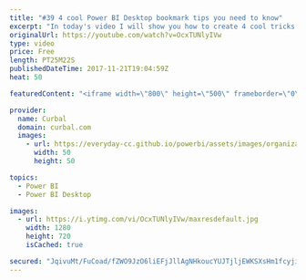 ```yaml
---
title: "#39 4 cool Power BI Desktop bookmark tips you need to know"
excerpt: "In today's video I will show you how to create 4 cool tricks with Power BI.   To download the sample file, go to our download center, community downloads and get file #39: https://curbal.com/donwload-center   I learned about this tricks from others so here is a link to the original content:  Hyperlinks:"
originalUrl: https://youtube.com/watch?v=OcxTUNlyIVw
type: video
price: Free
length: PT25M22S
publishedDateTime: 2017-11-21T19:04:59Z
heat: 50

featuredContent: "<iframe width=\"800\" height=\"500\" frameborder=\"0\" src=\"https://www.youtube.com/embed/OcxTUNlyIVw\" allow=\"accelerometer; autoplay; encrypted-media; gyroscope; picture-in-picture\" allowfullscreen></iframe>"

provider:
  name: Curbal
  domain: curbal.com
  images:
    - url: https://everyday-cc.github.io/powerbi/assets/images/organizations/curbal.com-50x50.jpg
      width: 50
      height: 50

topics:
  - Power BI
  - Power BI Desktop

images:
  - url: https://i.ytimg.com/vi/OcxTUNlyIVw/maxresdefault.jpg
    width: 1280
    height: 720
    isCached: true

secured: "JqivuMt/FuCoad/fZWO9JzO6liEFjJllAgNHkoucYUJTjljEWKSXsHm1fcyjiWqNWRVrUKr2ReFR0g6nqbJx20KApi3udj7Gh8HfbAyBtTD/WKTGrl8bLNtP9DFen0ieFP6OhyjLYb64NF0ZnGK+q1NqnqnlmVp9bU5tur/Y+4hgg+hz6DTrqfCSlQ0iqknHRK7qJZc4FxVnHyKtR+QNQuZZBN5ZPNtdSRg1wjNCmrSF37tIVjmh4MYwA0fLgE3xwg+aNTYRFpzoQ81+fZLiWnizQ3hVkwUezqXzv+65dSMtFpqIrOAcCW4oWwV/5o9/pLSp2fnHZBVf14yk1PuVDYJLFIv2vd7JQVGPCvFLfMzuwhOlI1TInJ3j1R4cIU27CDR6re1PwRkHbxK259pm3ciIsYoV28Aqury2TFTI7gg=;yukInFgLT6Hdl2vYDO7LWg=="
---
```


